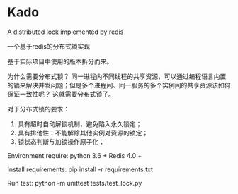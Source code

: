 # Kado
A distributed lock implemented by redis

一个基于redis的分布式锁实现

基于实际项目中使用的版本拆分而来。

为什么需要分布式锁？
同一进程内不同线程的共享资源，可以通过编程语言内置的锁来解决并发问题；但是多个进程间、同一服务的多个实例间的共享资源该如何保证一致性呢？
这就需要分布式锁了。

对于分布式锁的要求：
1. 具有超时自动解锁机制，避免陷入永久锁定；
2. 具有排他性：不能解除其他实例对资源的锁定；
3. 锁状态判断与加锁操作原子化；

Environment require:
python 3.6 +
Redis 4.0 +

Install requirements:
pip install -r requirements.txt

Run test:
python -m unittest tests/test_lock.py

